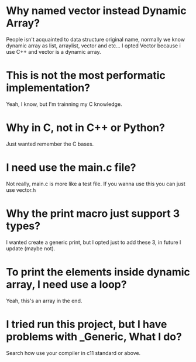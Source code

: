# Why named vector instead Dynamic Array?

People isn't acquainted to data structure original name, normally we know dynamic array as list, arraylist, vector and etc... I opted Vector because i use C++ and vector is a dynamic array.

# This is not the most performatic implementation?

Yeah, I know, but I'm trainning my C knowledge.

# Why in C, not in C++ or Python?

Just wanted remember the C bases.

# I need use the main.c file?

Not really, main.c is more like a test file. If you wanna use this you can just use vector.h

# Why the print macro just support 3 types?

I wanted create a generic print, but I opted just to add these 3, in future I update (maybe not).

# To print the elements inside dynamic array, I need use a loop?

Yeah, this's an array in the end.

# I tried run this project, but I have problems with _Generic, What I do?

Search how use your compiler in c11 standard or above. 